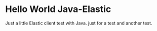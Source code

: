# Hello World Java-Elastic
Just a little Elastic client test with Java.
just for a test
and another test.
